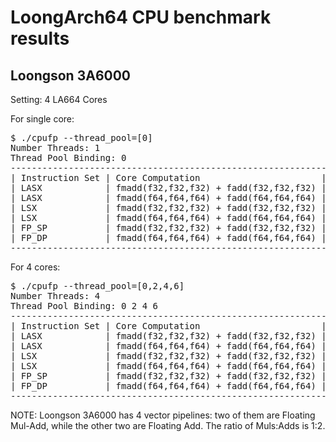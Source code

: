 # LoongArch64 CPU benchmark results

## Loongson 3A6000

Setting: 4 LA664 Cores

For single core:

<pre>
$ ./cpufp --thread_pool=[0]
Number Threads: 1
Thread Pool Binding: 0
-------------------------------------------------------------------------------
| Instruction Set | Core Computation                       | Peak Performance |
| LASX            | fmadd(f32,f32,f32) + fadd(f32,f32,f32) | 119.92 GFLOPS    |
| LASX            | fmadd(f64,f64,f64) + fadd(f64,f64,f64) | 59.959 GFLOPS    |
| LSX             | fmadd(f32,f32,f32) + fadd(f32,f32,f32) | 59.959 GFLOPS    |
| LSX             | fmadd(f64,f64,f64) + fadd(f64,f64,f64) | 29.979 GFLOPS    |
| FP_SP           | fmadd(f32,f32,f32) + fadd(f32,f32,f32) | 14.99 GFLOPS     |
| FP_DP           | fmadd(f64,f64,f64) + fadd(f64,f64,f64) | 14.99 GFLOPS     |
-------------------------------------------------------------------------------
</pre>

For 4 cores:

<pre>
$ ./cpufp --thread_pool=[0,2,4,6]
Number Threads: 4
Thread Pool Binding: 0 2 4 6
-------------------------------------------------------------------------------
| Instruction Set | Core Computation                       | Peak Performance |
| LASX            | fmadd(f32,f32,f32) + fadd(f32,f32,f32) | 479.67 GFLOPS    |
| LASX            | fmadd(f64,f64,f64) + fadd(f64,f64,f64) | 239.85 GFLOPS    |
| LSX             | fmadd(f32,f32,f32) + fadd(f32,f32,f32) | 239.84 GFLOPS    |
| LSX             | fmadd(f64,f64,f64) + fadd(f64,f64,f64) | 119.92 GFLOPS    |
| FP_SP           | fmadd(f32,f32,f32) + fadd(f32,f32,f32) | 59.961 GFLOPS    |
| FP_DP           | fmadd(f64,f64,f64) + fadd(f64,f64,f64) | 59.642 GFLOPS    |
-------------------------------------------------------------------------------
</pre>

NOTE: Loongson 3A6000 has 4 vector pipelines: two of them are Floating Mul-Add, while the other two are Floating Add. The ratio of Muls:Adds is 1:2.

